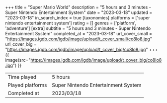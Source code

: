 +++
title = "Super Mario World"
description = "5 hours and 3 minutes - Super Nintendo Entertainment System"
date = "2023-03-18"
updated = "2023-03-18"
in_search_index = true
[taxonomies]
platforms = ['super nintendo entertainment system']
rating = []
genres = ['platform', 'adventure']
[extra]
subtitle = "5 hours and 3 minutes - Super Nintendo Entertainment System"
completed_at = "2023-03-18"
url_cover_small = "https://images.igdb.com/igdb/image/upload/t_cover_small/co8lo8.jpg"
url_cover_big = "https://images.igdb.com/igdb/image/upload/t_cover_big/co8lo8.jpg"
+++
{{ image(src="https://images.igdb.com/igdb/image/upload/t_cover_big/co8lo8.jpg") }}

|              |            |
| ------------ | ---------- |
| Time played  | 5 hours |
| Played platforms    | Super Nintendo Entertainment System |
| Completed at | 2023/03/18 |


